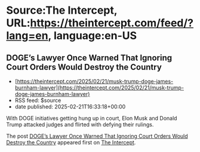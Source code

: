 # Source:The Intercept, URL:https://theintercept.com/feed/?lang=en, language:en-US

## DOGE’s Lawyer Once Warned That Ignoring Court Orders Would Destroy the Country
 - [https://theintercept.com/2025/02/21/musk-trump-doge-james-burnham-lawyer](https://theintercept.com/2025/02/21/musk-trump-doge-james-burnham-lawyer)
 - RSS feed: $source
 - date published: 2025-02-21T16:33:18+00:00

<p>With DOGE initiatives getting hung up in court, Elon Musk and Donald Trump attacked judges and flirted with defying their rulings.</p>
<p>The post <a href="https://theintercept.com/2025/02/21/musk-trump-doge-james-burnham-lawyer/">DOGE’s Lawyer Once Warned That Ignoring Court Orders Would Destroy the Country</a> appeared first on <a href="https://theintercept.com">The Intercept</a>.</p>

